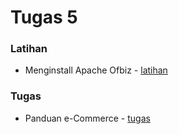 # Tugas 5

### Latihan

- Menginstall Apache Ofbiz - [latihan](https://github.com/farhanmn/tekn-cloud-computing/blob/master/minggu-05/latihan.md)

### Tugas

- Panduan e-Commerce - [tugas](https://github.com/farhanmn/tekn-cloud-computing/blob/master/minggu-05/tugas.md)
